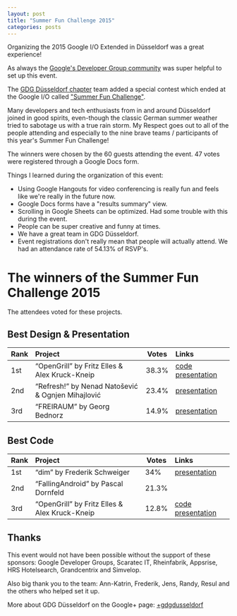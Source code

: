 ```yaml
---
layout: post
title: "Summer Fun Challenge 2015"
categories: posts
---
```


Organizing the 2015 Google I/O Extended in Düsseldorf was a great experience!

As always the [Google's Developer Group community](https://developers.google.com/groups/) was super helpful to set up this event.

The [GDG Düsseldorf chapter](https://developers.google.com/groups/chapter/107373371386267684213/) team added a special contest which ended at the Google I/O called ["Summer Fun Challenge"](https://plus.google.com/107373371386267684213/posts/4Ha7AJL8SPM).

Many developers and tech enthusiasts from in and around Düsseldorf joined in good spirits, even-though the classic German summer weather tried to sabotage us with a true rain storm. My Respect goes out to all of the people attending and especially to the nine brave teams / participants of this year's Summer Fun Challenge!

The winners were chosen by the 60 guests attending the event. 47 votes were registered through a Google Docs form.

Things I learned during the organization of this event:

- Using Google Hangouts for video conferencing is really fun and feels like we're really in the future now.
- Google Docs forms have a "results summary" view.
- Scrolling in Google Sheets can be optimized. Had some trouble with this during the event.
- People can be super creative and funny at times.
- We have a great team in GDG Düsseldorf.
- Event registrations don't really mean that people will actually attend. We had an attendance rate of 54.13% of RSVP's.

# The winners of the Summer Fun Challenge 2015

The attendees voted for these projects.

## Best Design & Presentation

| Rank      | Project | Votes | Links | 
|:----------|:--------|-------|:------|
| 1st | “OpenGrill” by Fritz Elles & Alex Kruck-Kneip | 38.3% | [code](https://github.com/FedericoElles/opunguriru) [presentation](https://docs.google.com/presentation/d/1l-nmOoInxsZju7evPHSm-5Efgv1opOMTJ1xVik6K4XM/pub?start=false&loop=false&delayms=3000) |
| 2nd | “Refresh!” by Nenad Natošević & Ognjen Mihajlović | 23.4% | [presentation](https://docs.google.com/presentation/d/1Rpo6OKqC4PqpHIi1E7gQdSfnAdX1pc2jpCz2yf1eXd8/) |
| 3rd | “FREIRAUM” by Georg Bednorz | 14.9% | [presentation](http://de.slideshare.net/GeorgBednorz/freiraum-georg-bednorz) |

## Best Code

| Rank      | Project | Votes | Links | 
|:----------|:--------|-------|:------|
| 1st | “dim” by Frederik Schweiger | 34% | [presentation](https://docs.google.com/presentation/d/1TYADtKHSGvGIgDjUyzAUdrccj7qCHBoZZLE2pzcRr2o/edit?usp=sharing) |
| 2nd | “FallingAndroid” by Pascal Dornfeld | 21.3% | |
| 3rd | “OpenGrill” by Fritz Elles & Alex Kruck-Kneip | 12.8% | [code](https://github.com/FedericoElles/opunguriru) [presentation](https://docs.google.com/presentation/d/1l-nmOoInxsZju7evPHSm-5Efgv1opOMTJ1xVik6K4XM/pub?start=false&loop=false&delayms=3000) |

## Thanks

This event would not have been possible without the support of these sponsors: Google Developer Groups, Scaratec IT, Rheinfabrik, Appsrise, HRS Hotelsearch, Grandcentrix and Simvelop.

Also big thank you to the team: Ann-Katrin, Frederik, Jens, Randy, Resul and the others who helped set it up.

More about GDG Düsseldorf on the Google+ page: [+gdgdusseldorf](https://plus.google.com/107373371386267684213)﻿
